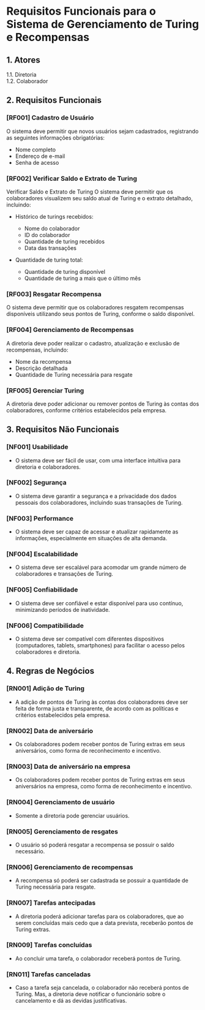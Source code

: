 # Requisitos Funcionais para o Sistema de Gerenciamento de Turing e Recompensas

## 1. Atores

1.1. Diretoria  
1.2. Colaborador

## 2. Requisitos Funcionais

### [RF001] Cadastro de Usuário

O sistema deve permitir que novos usuários sejam cadastrados, registrando as seguintes informações obrigatórias:

- Nome completo
- Endereço de e-mail
- Senha de acesso

### [RF002] Verificar Saldo e Extrato de Turing

Verificar Saldo e Extrato de Turing
O sistema deve permitir que os colaboradores visualizem seu saldo atual de Turing e o extrato detalhado, incluindo:

- Histórico de turings recebidos:

  - Nome do colaborador
  - ID do colaborador
  - Quantidade de turing recebidos
  - Data das transações

- Quantidade de turing total:
  - Quantidade de turing disponível
  - Quantidade de turing a mais que o último mês

### [RF003] Resgatar Recompensa

O sistema deve permitir que os colaboradores resgatem recompensas disponíveis utilizando seus pontos de Turing, conforme o saldo disponível.

### [RF004] Gerenciamento de Recompensas

A diretoria deve poder realizar o cadastro, atualização e exclusão de recompensas, incluindo:

- Nome da recompensa
- Descrição detalhada
- Quantidade de Turing necessária para resgate

### [RF005] Gerenciar Turing

A diretoria deve poder adicionar ou remover pontos de Turing às contas dos colaboradores, conforme critérios estabelecidos pela empresa.

## 3. Requisitos Não Funcionais

### [NF001] Usabilidade

- O sistema deve ser fácil de usar, com uma interface intuitiva para diretoria e colaboradores.

### [NF002] Segurança

- O sistema deve garantir a segurança e a privacidade dos dados pessoais dos colaboradores, incluindo suas transações de Turing.

### [NF003] Performance

- O sistema deve ser capaz de acessar e atualizar rapidamente as informações, especialmente em situações de alta demanda.

### [NF004] Escalabilidade

- O sistema deve ser escalável para acomodar um grande número de colaboradores e transações de Turing.

### [NF005] Confiabilidade

- O sistema deve ser confiável e estar disponível para uso contínuo, minimizando períodos de inatividade.

### [NF006] Compatibilidade

- O sistema deve ser compatível com diferentes dispositivos (computadores, tablets, smartphones) para facilitar o acesso pelos colaboradores e diretoria.

## 4. Regras de Negócios

### [RN001] Adição de Turing

- A adição de pontos de Turing às contas dos colaboradores deve ser feita de forma justa e transparente, de acordo com as políticas e critérios estabelecidos pela empresa.

### [RN002] Data de aniversário

- Os colaboradores podem receber pontos de Turing extras em seus aniversários, como forma de reconhecimento e incentivo.

### [RN003] Data de aniversário na empresa

- Os colaboradores podem receber pontos de Turing extras em seus aniversários na empresa, como forma de reconhecimento e incentivo.

### [RN004] Gerenciamento de usuário

- Somente a diretoria pode gerenciar usuários.

### [RN005] Gerenciamento de resgates

- O usuário só poderá resgatar a recompensa se possuir o saldo necessário.

### [RN006] Gerenciamento de recompensas

- A recompensa só poderá ser cadastrada se possuir a quantidade de Turing necessária para resgate.

### [RN007] Tarefas antecipadas

- A diretoria poderá adicionar tarefas para os colaboradores, que ao serem concluídas mais cedo que a data prevista, receberão pontos de Turing extras.

### [RN009] Tarefas concluídas

- Ao concluir uma tarefa, o colaborador receberá pontos de Turing.

### [RN011] Tarefas canceladas

- Caso a tarefa seja cancelada, o colaborador não receberá pontos de Turing. Mas, a diretoria deve notificar o funcionário sobre o cancelamento e dá as devidas justificativas.
